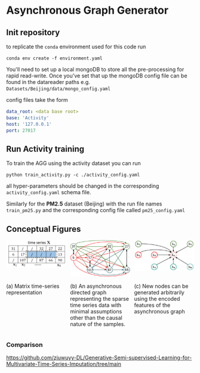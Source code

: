 # Asynchronous Graph Generator
## Init repository
to replicate the `conda` environment used for this code run
~~~console
conda env create -f environment.yaml
~~~
You'll need to set up a local mongoDB to store all the pre-processing for rapid read-write. Once you've set that up the
mongoDB config file can be found in the datareader paths e.g. `Datasets/Beijing/data/mongo_config.yaml`

config files take the form
~~~yaml
data_root: <data base root>
base: 'Activity'
host: '127.0.0.1'
port: 27017
~~~
## Run Activity training
To train the AGG using the activity dataset you can run
~~~console
python train_activity.py -c ./activity_config.yaml
~~~
all hyper-parameters should be changed in the corresponding `activity_config.yaml`
schema file.

Similarly for the __PM2.5__ dataset (Beijing) with the run file names `train_pm25.py` and the corresponding config file
called `pm25_config.yaml`

## Conceptual Figures
<div style="display: flex; flex-direction: column">
    <div style="display: flex">
        <div style="padding-right: 10px">
            <img src="AGG_diagrams/time_series_matrix.png" width="200" title="Time Series Matrix" alt="Matrix time-series representation">
        </div>
        <div style="padding-right: 10px">
            <img src="AGG_diagrams/time_series_graph.png" width="200" title="AGG step 5" alt="A diagram of an Asynchronous Graph">
        </div>
        <div>
            <img src="AGG_diagrams/time_series_inputation.png" width="200" title="AGG step 5" alt="A diagram of an Asynchronous Graph">
        </div>
    </div>
    <div style="display: flex">
        <p style="width: 200px; padding-right: 10px">(a) Matrix time-series representation</p>
        <p style="width: 200px; padding-right: 10px">(b) An asynchronous directed graph representing the sparse time series data with minimal assumptions other than the causal nature of the samples.</p>
        <p style="width: 200px">(c) New nodes can be generated arbitrarily using the encoded features of the asynchronous graph</p>
    </div>
</div>

### Comparison
https://github.com/zjuwuyy-DL/Generative-Semi-supervised-Learning-for-Multivariate-Time-Series-Imputation/tree/main
